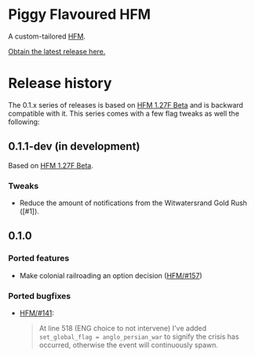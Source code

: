 Piggy Flavoured HFM
===================

A custom-tailored [HFM].

[HFM]: https://github.com/SighPie/HFM

[Obtain the latest release here.][RELEASE]

[RELEASE]: https://github.com/moretrim/PFH/releases/latest

Release history
===============

The 0.1.x series of releases is based on [HFM 1.27F Beta] and is backward compatible with it. This series comes with a
few flag tweaks as well the following:

[HFM 1.27F Beta]: https://github.com/SighPie/HFM/tree/38ca75c40063e08cbf696140e0ea68d76e6ace9d

0.1.1-dev (in development)
--------------------------

Based on [HFM 1.27F Beta].

### Tweaks

- Reduce the amount of notifications from the Witwatersrand Gold Rush ([#1]).

0.1.0
-----

### Ported features

- Make colonial railroading an option decision ([HFM/#157])

[HFM/#157]: https://github.com/SighPie/HFM/pull/157

### Ported bugfixes

- [HFM/#141]\:

  > At line 518 (ENG choice to not intervene) I've added `set_global_flag = anglo_persian_war` to signify the crisis has
  > occurred, otherwise the event will continuously spawn.

[HFM/#141]: https://github.com/SighPie/HFM/pull/141
